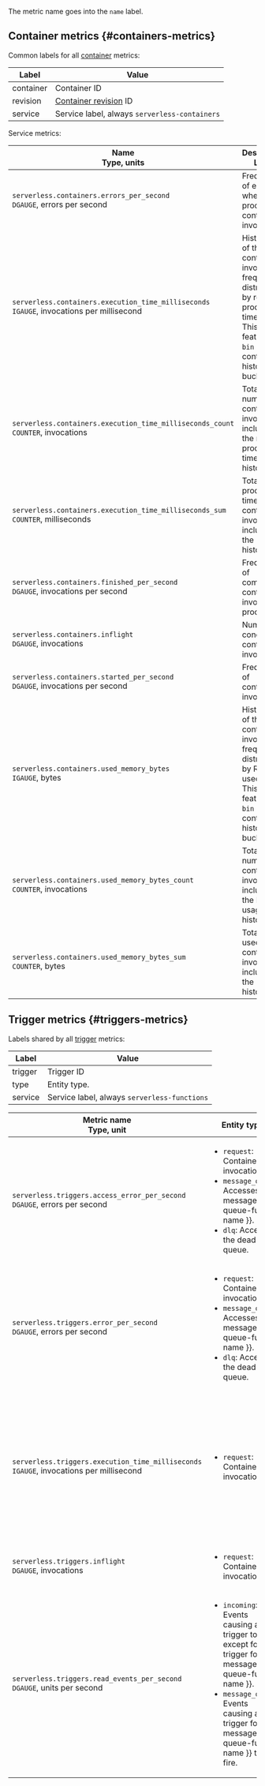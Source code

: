 The metric name goes into the `name` label.

## Container metrics {#containers-metrics}

Common labels for all [container](../../../serverless-containers/concepts/container.md) metrics:

Label | Value
----|----
container | Container ID
revision | [Container revision](../../../serverless-containers/concepts/container.md#revision) ID
service | Service label, always `serverless-containers`

Service metrics:

Name<br/>Type, units | Description<br/>Label
----|----
`serverless.containers.errors_per_second`<br/>`DGAUGE`, errors per second | Frequency of errors when processing container invocations.
`serverless.containers.execution_time_milliseconds`<br/>`IGAUGE`, invocations per millisecond | Histogram of the container invocation frequency distribution by request processing time.</br>This metric features the `bin` label containing histogram buckets.
`serverless.containers.execution_time_milliseconds_count`<br/>`COUNTER`, invocations | Total number of container invocations included in the request processing time histogram.
`serverless.containers.execution_time_milliseconds_sum`<br/>`COUNTER`, milliseconds | Total processing time of all container invocations included in the histogram.
`serverless.containers.finished_per_second`<br/>`DGAUGE`, invocations per second | Frequency of completing container invocation processing.
`serverless.containers.inflight`<br/>`DGAUGE`, invocations | Number of concurrent container invocations.
`serverless.containers.started_per_second`<br/>`DGAUGE`, invocations per second | Frequency of container invocations.
`serverless.containers.used_memory_bytes`<br/>`IGAUGE`, bytes | Histogram of the container invocation frequency distribution by RAM used.</br>This metric features the `bin` label containing histogram buckets.
`serverless.containers.used_memory_bytes_count`<br/>`COUNTER`, invocations | Total number of container invocations included in the RAM usage histogram.
`serverless.containers.used_memory_bytes_sum`<br/>`COUNTER`, bytes | Total RAM used by all container invocations included in the histogram.

## Trigger metrics {#triggers-metrics}

Labels shared by all [trigger](../../../serverless-containers/concepts/trigger/index.md) metrics:

Label | Value
----|----
trigger | Trigger ID
type | Entity type.
service | Service label, always `serverless-functions`

Metric name<br/>Type, unit | Entity type. | Description<br/>Labels
--- | --- | ---
`serverless.triggers.access_error_per_second`<br/>`DGAUGE`, errors per second | <ul><li>`request`: Container invocations.</li><li>`message_queue`: Accesses to {{ message-queue-full-name }}.</li><li>`dlq`: Accesses the dead letter queue.</li></ul> | Access error frequency when processing container invocations.
`serverless.triggers.error_per_second`<br/>`DGAUGE`, errors per second | <ul><li>`request`: Container invocations.</li><li>`message_queue`: Accesses to {{ message-queue-full-name }}.</li><li>`dlq`: Accesses the dead letter queue.</li></ul> | Frequency of errors when processing container invocations.
`serverless.triggers.execution_time_milliseconds`<br/>`IGAUGE`, invocations per millisecond | <ul><li>`request`: Container invocations.</li></ul> | Histogram of container invocation rate distribution by request processing time.<br/>Request processing intervals are stored in the `bin` label.
`serverless.triggers.inflight`<br/>`DGAUGE`, invocations | <ul><li>`request`: Container invocations.</li></ul> | Number of concurrent container invocations.
`serverless.triggers.read_events_per_second`<br/>`DGAUGE`, units per second | <ul><li>`incoming`: Events causing any trigger to fire except for a trigger for {{ message-queue-full-name }}.</li><li>`message_queue`: Events causing a trigger for {{ message-queue-full-name }} to fire.</li></ul> | Frequency of events causing a trigger to fire.
